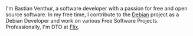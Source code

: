 I'm Bastian Venthur, a software developer with a passion for free and open source software. In my free time, I contribute to the [Debian](https://debian.org) project as a Debian Developer and work on various Free Software Projects. Professionally, I'm DTO at [Flix](https://flix.com).
